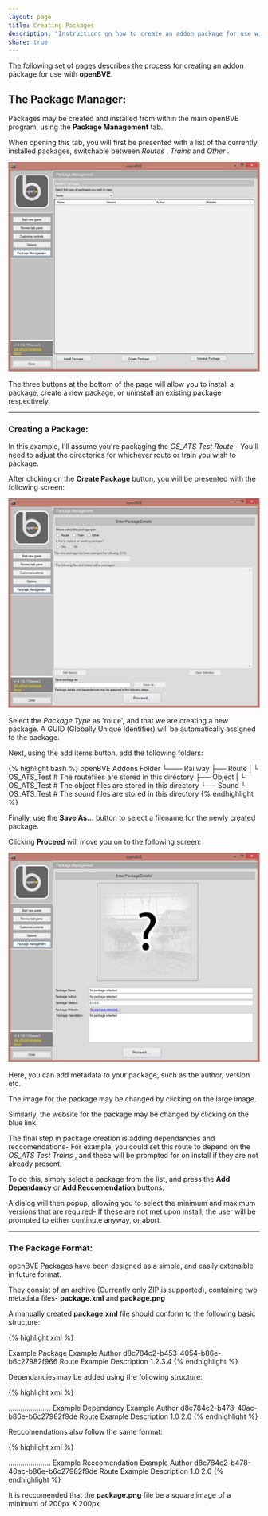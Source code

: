 ```yaml
---
layout: page
title: Creating Packages
description: "Instructions on how to create an addon package for use with the openBVE train simulator"
share: true
---
```


The following set of pages describes the process for creating an addon package for use with **openBVE**.

## The Package Manager:

Packages may be created and installed from within the main openBVE program, using the **Package Management** tab.

When opening this tab, you will first be presented with a list of the currently installed packages, switchable between *Routes* , *Trains* and *Other* .

<img src="/images/packages/main.jpg" alt="The package list">

The three buttons at the bottom of the page will allow you to install a package, create a new package, or uninstall an existing package respectively.

---

### Creating a Package:

In this example, I'll assume you're packaging the *OS_ATS Test Route* - You'll need to adjust the directories for whichever route or train you wish to package.

After clicking on the **Create Package** button, you will be presented with the following screen:

<img src="/images/packages/create1.jpg" alt="The package creation screen">

Select the *Package Type* as 'route', and that we are creating a new package. A GUID (Globally Unique Identifier) will be automatically assigned to the package.
 
Next, using the add items button, add the following folders:

{% highlight bash %}
openBVE Addons Folder
└─── Railway
     ├── Route
     |    └ OS_ATS_Test	# The routefiles are stored in this directory
     ├── Object
     |    └ OS_ATS_Test	# The object files are stored in this directory
     └── Sound
          └ OS_ATS_Test	# The sound files are stored in this directory
{% endhighlight %}

Finally, use the **Save As...** button to select a filename for the newly created package.

Clicking **Proceed** will move you on to the following screen:

<img src="/images/packages/create2.jpg" alt="The package details screen">

Here, you can add metadata to your package, such as the author, version etc.

The image for the package may be changed by clicking on the large image.

Similarly, the website for the package may be changed by clicking on the blue link.

The final step in package creation is adding dependancies and reccomendations- For example, you could set this route to depend on the *OS_ATS Test Trains* , and these will be prompted for on install if they are not already present.

To do this, simply select a package from the list, and press the **Add Dependancy** or **Add Reccomendation** buttons.

A dialog will then popup, allowing you to select the minimum and maximum versions that are required- If these are not met upon install, the user will be prompted to either continute anyway, or abort.

---

### The Package Format:

openBVE Packages have been designed as a simple, and easily extensible in future format.

They consist of an archive (Currently only ZIP is supported), containing two metadata files- **package.xml** and **package.png**

A manually created **package.xml** file should conform to the following basic structure:

{% highlight xml %}
<?xml version="1.0" encoding="utf-8"?>
<openBVE xmlns:xsi="http://www.w3.org/2001/XMLSchema-instance" xmlns:xsd="http://www.w3.org/2001/XMLSchema">
  <Package>
    <Name>Example Package</Name>
    <Author>Example Author</Author>
    <GUID>d8c784c2-b453-4054-b86e-b6c27982f966</GUID>
    <PackageType>Route</PackageType>
    <Description>Example Description</Description>
    <PackageVersion>1.2.3.4</PackageVersion>
    <MinimumVersion />
    <MaximumVersion />
  </Package>
</openBVE>
{% endhighlight %}

Dependancies may be added using the following structure:

{% highlight xml %}
<?xml version="1.0" encoding="utf-8"?>
<openBVE xmlns:xsi="http://www.w3.org/2001/XMLSchema-instance" xmlns:xsd="http://www.w3.org/2001/XMLSchema">
  <Package>
  <Package>
.....................
	<Dependancies>
		<Package>
			<Name>Example Dependancy</Name>
			<Author>Example Author</Author>
			<GUID>d8c784c2-b478-40ac-b86e-b6c27982f9de</GUID>
			<PackageType>Route</PackageType>
			<Description>Example Description</Description>
			<MinimumVersion>1.0</MinimumVersion>
			<MaximumVersion>2.0</MaximumVersion>
		</Package>	
	</Dependancies>
  </Package>
  </openBVE>
{% endhighlight %}

Reccomendations also follow the same format:


{% highlight xml %}
<?xml version="1.0" encoding="utf-8"?>
<openBVE xmlns:xsi="http://www.w3.org/2001/XMLSchema-instance" xmlns:xsd="http://www.w3.org/2001/XMLSchema">
  <Package>
  <Package>
.....................
	<Reccomendations>
		<Package>
			<Name>Example Reccomendation</Name>
			<Author>Example Author</Author>
			<GUID>d8c784c2-b478-40ac-b86e-b6c27982f9de</GUID>
			<PackageType>Route</PackageType>
			<Description>Example Description</Description>
			<MinimumVersion>1.0</MinimumVersion>
			<MaximumVersion>2.0</MaximumVersion>
		</Package>	
	</Reccomendations>
  </Package>
  </openBVE>
{% endhighlight %}

It is reccomended that the **package.png** file be a square image of a minimum of 200px X 200px

